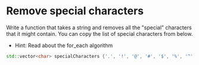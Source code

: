 # Remove special characters

Write a function that takes a string and removes all the "special" characters that it might contain. You can copy the list of special characters from below.

* Hint: Read about the for_each algorithm

```c++
std::vector<char> specialCharacters {'.', '!', '@', '#', '$', '%', '^', '&', '*', '(', ')'};
```